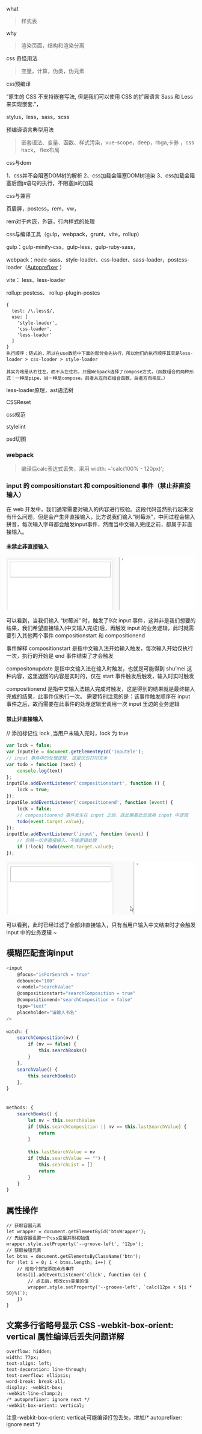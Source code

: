 what

>样式表



why

>渲染页面，结构和渲染分离



css 奇怪用法

> 变量，计算，伪类，伪元素



css预编译

“原生的 CSS 不支持嵌套写法, 但是我们可以使用 CSS 的扩展语言 Sass 和 Less 来实现嵌套.”，

stylus，less，sass，scss



预编译语言典型用法

> 嵌套语法、变量、函数、样式污染，vue-scope，deep，rbga,卡券 ，css hack， flex布局



css与dom

1、css并不会阻塞DOM树的解析
2、css加载会阻塞DOM树渲染
3、css加载会阻塞后面js语句的执行，不阻塞js的加载



css与兼容

页眉屏，postcss，rem，vw，

rem对于内嵌，外链，行内样式的处理



css与编译工具（gulp，webpack，grunt，vite，rollup）

gulp：gulp-minify-css，gulp-less，gulp-ruby-sass，

webpack：node-sass、style-loader、css-loader、sass-loader，postcss-loader（[Autoprefixer](https://github.com/postcss/autoprefixer) ）

vite：  less、less-loader

rollup: postcss、 rollup-plugin-postcs

```
{
  test: /\.less$/,
  use: [
    'style-loader',
    'css-loader',
    'less-loader'
  ]
}
执行顺序：链式的，所以在use数组中下面的部分会先执行，所以他们的执行顺序其实是less-loader > css-loader > style-loader

其实为啥是从右往左，而不从左往右，只是Webpack选择了compose方式，（函数组合的两种形式：一种是pipe，另一种是compose。前者从左向右组合函数，后者方向相反。）
```



less-loader原理，ast语法树



CSSReset



css规范



stylelint



psd切图


### webpack

> 编译后calc表达式丢失，采用  width: ~'calc(100% - 120px)';


### input 的 compositionstart 和 compositionend 事件（禁止非直接输入）

在 web 开发中，我们通常需要对输入的内容进行校验。这段代码虽然执行起来没有什么问题，但是会产生非直接输入，比方说我们输入“树莓派”，中间过程会输入拼音，每次输入字母都会触发input事件，然而当中文输入完成之前，都属于非直接输入。


#### 未禁止非直接输入


![alt 属性文本](./imgs/2017-8-24-input-noC.gif)

 

 可以看到，当我们输入 “树莓派” 时，触发了9次 input 事件，这并非是我们想要的结果，我们希望直接输入(中文输入完成)后，再触发 input 的业务逻辑，此时就需要引入其他两个事件 compositionstart 和 compositionend

事件解释
compositionstart
是指中文输入法开始输入触发，每次输入开始仅执行一次，执行的开始是 end 事件结束了才会触发

compositonupdate
是指中文输入法在输入时触发，也就是可能得到 shu’mei 这种内容，这里返回的内容是实时的，仅在 start 事件触发后触发，输入时实时触发

compositionend
是指中文输入法输入完成时触发，这是得到的结果就是最终输入完成的结果，此事件仅执行一次。
需要特别注意的是：该事件触发顺序在 input 事件之后，故而需要在此事件的处理逻辑里调用一次 input 里边的业务逻辑

#### 禁止非直接输入

// 添加标记位 lock ,当用户未输入完时，lock 为 true

```javascript
var lock = false;
var inputEle = document.getElementById('inputEle');
// input 事件中的处理逻辑, 这里仅仅打印文本
var todo = function (text) {
    console.log(text)
};
inputEle.addEventListener('compositionstart', function () {
    lock = true;
});
inputEle.addEventListener('compositionend', function (event) {
    lock = false;
    // compositionend 事件发生在 input 之后，故此需要此处调用 input 中逻辑
    todo(event.target.value);
});
inputEle.addEventListener('input', function (event) {
    // 忽略一切非直接输入，不做逻辑处理
    if (!lock) todo(event.target.value);
});
```
![alt 属性文本](./imgs/2017-8-24-input-withC.gif)

可以看到，此时已经过滤了全部非直接输入，只有当用户输入中文结束时才会触发 input 中的业务逻辑 ~



## 模糊匹配查询input

```javascript
<input 
    @focus="isForSearch = true" 
    debounce="100" 
    v-model="searchValue" 
    @compositionstart="searchComposition = true" 
    @compositionend="searchComposition = false" 
    type="text" 
    placeholder="请输入书名"
/>

watch: {
    searchComposition(nv) {
        if (nv == false) {
            this.searchBooks()
        }
    },
    searchValue() {
        this.searchBooks()
    },
}


methods: {
    searchBooks() {
        let nv = this.searchValue
        if (this.searchComposition || nv == this.lastSearchValue) {
            return
        }

        this.lastSearchValue = nv
        if (this.searchValue == "") {
            this.searchList = []
            return
        }
    }
}
```

## 属性操作

```
// 获取容器元素
let wrapper = document.getElementById('btnWrapper');
// 先给容器设置一个css变量并附初始值
wrapper.style.setProperty('--groove-left', '12px');
// 获取按钮元素
let btns = document.getElementsByClassName('btn');
for (let i = 0; i < btns.length; i++) {
    // 给每个按钮添加点击事件
    btns[i].addEventListener('click', function (e) {
        // 点击后，修改css变量的值
        wrapper.style.setProperty('--groove-left', `calc(12px + ${i * 50}%)`);
    })
}
```

## 文案多行省略号显示 CSS -webkit-box-orient: vertical 属性编译后丢失问题详解
```
overflow: hidden;
width: 77px;
text-align: left;
text-decoration: line-through;
text-overflow: ellipsis;
word-break: break-all;
display: -webkit-box;
-webkit-line-clamp:2;
/* autoprefixer: ignore next */
-webkit-box-orient: vertical;
```
注意-webkit-box-orient: vertical;可能编译打包丢失，增加/* autoprefixer: ignore next */
